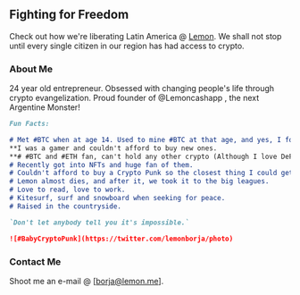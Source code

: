 ## Fighting for Freedom

Check out how we're liberating Latin America @ [Lemon](https://lemon.me). We shall not stop until every single citizen in our region has had access to crypto.

### About Me

24 year old entrepreneur. Obsessed with changing people's life through crypto evangelization. Proud founder of @Lemoncashapp , the next Argentine Monster!

```markdown
Fun Facts:

# Met #BTC when at age 14. Used to mine #BTC at that age, and yes, I formatted many of those HDDs,
**I was a gamer and couldn't afford to buy new ones.
**# #BTC and #ETH fan, can't hold any other crypto (Although I love DeFi and Uniswap).
# Recently got into NFTs and huge fan of them.
# Couldn't afford to buy a Crypto Punk so the closest thing I could get was a Baby Crypto Punk.
# Lemon almost dies, and after it, we took it to the big leagues.
# Love to read, love to work.
# Kitesurf, surf and snowboard when seeking for peace.
# Raised in the countryside.

`Don't let anybody tell you it's impossible.`

![#BabyCryptoPunk](https://twitter.com/lemonborja/photo)
```

### Contact Me

Shoot me an e-mail @ [borja@lemon.me].
